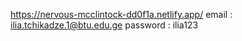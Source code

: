 https://nervous-mcclintock-dd0f1a.netlify.app/
email : ilia.tchikadze.1@btu.edu.ge
password : ilia123
